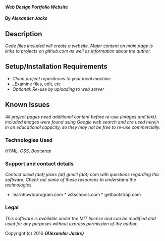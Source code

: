 
#### _Web Design Portfolio Website_

#### By _**Alexander Jacks**_

## Description

_Code files included will create a website. Major content on main page is links to projects on github.com as well as information about the author._

## Setup/Installation Requirements

* _Clone project repositories to your local machine_
* _Examine files, edit, etc
* _Optional: Re-use by uploading to web server_

## Known Issues

_All project pages need additional content before re-use (images and text). Included images were found using Google web search and are used herein in an educational capacity, so they may not be free to re-use commercially._


### Technologies Used

_HTML, CSS, Bootstrap_

### Support and contact details

_Contact alexd (dot) jacks (at) gmail (dot) com with questions regarding this software. Check out some of these resources to understand the technologies._
* learnhowtoprogram.com * w3schools.com * getbootstrap.com

### Legal

_This software is available under the MIT license and can be modified and used for any purposes without express permission of the author._

Copyright (c) 2016 **_{Alexander Jacks}_**
